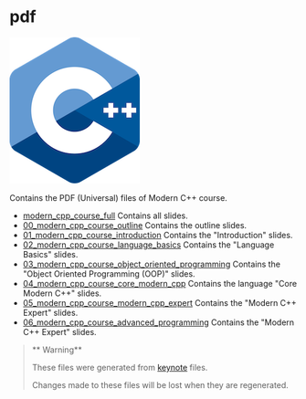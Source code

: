# pdf

![logo](../../docs/pictures/logo.png)

Contains the PDF (Universal) files of Modern C++ course.

* [modern_cpp_course_full](modern_cpp_course_full.pdf) Contains all slides.
* [00_modern_cpp_course_outline](00_modern_cpp_course_outline.pdf) Contains the outline slides.
* [01_modern_cpp_course_introduction](01_modern_cpp_course_introduction.pdf) Contains the "Introduction" slides.
* [02_modern_cpp_course_language_basics](02_modern_cpp_course_language_basics.pdf) Contains the "Language Basics" slides.
* [03_modern_cpp_course_object_oriented_programming](02_modern_cpp_course_language_basics.pdf) Contains the "Object Oriented Programming  (OOP)" slides.
* [04_modern_cpp_course_core_modern_cpp](02_modern_cpp_course_language_basics.pdf) Contains the language "Core Modern C++" slides.
* [05_modern_cpp_course_modern_cpp_expert](05_modern_cpp_course_modern_cpp_expert.pdf) Contains the "Modern C++ Expert" slides.
* [06_modern_cpp_course_advanced_programming](06_modern_cpp_course_advanced_programming.pdf) Contains the "Modern C++ Expert" slides.

> ** Warning**
>
> These files were generated from [keynote](../keynotes/README.md) files.
>
> Changes made to these files will be lost when they are regenerated.
